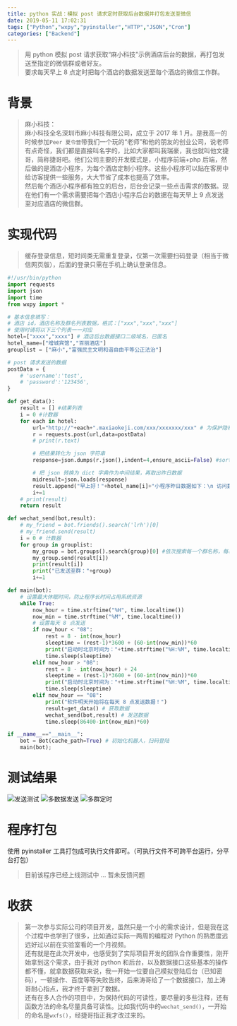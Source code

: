 ```yaml
---
title: python 实战：模拟 post 请求定时获取后台数据并打包发送至微信
date: 2019-05-11 17:02:31
tags: ["Python","wxpy","pyinstaller","HTTP","JSON","Cron"]
categories: ["Backend"]
---
```


> 用 python 模拟 post 请求获取“麻小科技”示例酒店后台的数据，再打包发送至指定的微信群或者好友。  
要求每天早上 8 点定时把每个酒店的数据发送至每个酒店的微信工作群。

<!--more-->
# 背景
> 麻小科技：  
麻小科技全名深圳市麻小科技有限公司，成立于 2017 年 1 月。是我高一的时候参加`Peer 夏令营`带我们一个玩的“老师”和他的朋友的创业公司，说老师有点奇怪，我们都是直接叫名字的，比如大家都叫我瑞豪，我也就叫他文捷哥，简称捷哥吧。他们公司主要的开发模式是，小程序前端+php 后端，然后做的是酒店小程序，为每个酒店定制小程序。这些小程序可以贴在客房中给访客提供一些服务，大大节省了成本也提高了效率。  
然后每个酒店小程序都有独立的后台，后台会记录一些点击需求的数据。现在他们有一个需求需要把每个酒店小程序后台的数据在每天早上 9 点发送至对应酒店的微信群。  

# 实现代码
> 缓存登录信息，短时间类无需重复登录，仅第一次需要扫码登录（相当于微信网页版），后面的登录只需在手机上确认登录信息。

```python
#!/usr/bin/python
import requests
import json
import time
from wxpy import *

# 基本信息填写：
# 酒店 id，酒店名称及群名列表数据，格式：["xxx","xxx","xxx"]
# 使用时请将以下三个列表一一对应
hotel=["xxxx","xxxx"] # 酒店后台数据接口二级域名，已匿名
hotel_name=["增城宾馆","百丽酒店"]
grouplist = ["麻小","富强民主文明和谐自由平等公正法治"]

# post 请求发送的数据
postData = {
    # 'username':'test',
    # 'password':'123456',
}

def get_data():
	result = [] #结果列表
	i = 0 #计数器
	for each in hotel:
		url="http://"+each+".maxiaokeji.com/xxx/xxxxxxx/xxx" # 为保护隐私及权益，这里不提供接口
		r = requests.post(url,data=postData)
		# print(r.text)

		# 把结果转化为 json 字符串
		response=json.dumps(r.json(),indent=4,ensure_ascii=False) #sort_keys=True 

		# 把 json 转换为 dict 字典作为中间结果，再取出昨日数据
		midresult=json.loads(response)
		result.append("早上好！"+hotel_name[i]+"小程序昨日数据如下：\n 访问数："+str(midresult["data"]["yesterday_data"]["type1"])+"\n 房间数："+str(midresult["data"]["yesterday_data"]["type2"])+"\n 需求量："+str(midresult["data"]["yesterday_data"]["type3"])+"\n 商品点击量："+str(midresult["data"]["yesterday_data"]["type4"]))
		i+=1
	# print(result)
	return result

def wechat_send(bot,result):
	# my_friend = bot.friends().search('lrh')[0]
	# my_friend.send(result)
	i = 0 # 计数器
	for group in grouplist:
		my_group = bot.groups().search(group)[0] #依次搜索每一个群名称，每次一个
		my_group.send(result[i])	
		print(result[i])
		print("已发送至群："+group)
		i+=1

def main(bot):
	# 设置最大休眠时间，防止程序长时间占用系统资源
	while True:
		now_hour = time.strftime("%H", time.localtime())
		now_min = time.strftime("%M", time.localtime())
		# 设置每天 8 点发送
		if now_hour < "08":
			rest = 8 - int(now_hour)
			sleeptime = (rest-1)*3600 + (60-int(now_min))*60
			print("启动时北京时间为："+time.strftime("%H:%M", time.localtime()),"\t 软件将在",rest-1,"小时",int((sleeptime-(rest-1)*3600)/60),"分钟后发送数据")
			time.sleep(sleeptime)
		elif now_hour > "08":
			rest = 8 - int(now_hour) + 24
			sleeptime = (rest-1)*3600 + (60-int(now_min))*60
			print("启动时北京时间为："+time.strftime("%H:%M", time.localtime()),"\t 软件将在",rest-1,"小时",int((sleeptime-(rest-1)*3600)/60),"分钟后发送数据")
			time.sleep(sleeptime)
		elif now_hour == "08":
			print("软件明天开始将在每天 8 点发送数据！")
			result=get_data() # 获取数据
			wechat_send(bot,result) # 发送数据
			time.sleep(86400-int(now_min)*60)

if __name__=="__main__":
	bot = Bot(cache_path=True) # 初始化机器人，扫码登陆 
	main(bot); 
```

# 测试结果

![发送测试](images/1.jpg) ![多数据发送](images/2.png) ![多群定时](images/3.png)

# 程序打包

使用 pyinstaller 工具打包成可执行文件即可。（可执行文件不可跨平台运行，分平台打包）
> 目前该程序已经上线测试中 ... 暂未反馈问题

# 收获
> 第一次参与实际公司的项目开发，虽然只是一个小的需求设计，但是我在这个过程中也学到了很多，比如通过实际一两周的编程对 Python 的熟悉度远远好过以前在实验室看的一个月视频。  
还有就是在此次开发中，也感受到了实际项目开发的团队合作重要性，刚开始拿到这个需求，由于我对 python 和后台，以及数据接口这些基本的操作都不懂，就拿数据获取来说，我一开始一位要自己模拟登陆后台（已知密码），一顿操作、百度等等失败告终，后来涛哥给了一个数据接口，加上涛哥耐心指点，我才终于拿到了数据。  
还有在多人合作的项目中，为保持代码的可读性，要尽量的多些注释，还有函数方法的命名尽量具备可读性。比如我代码中的`wechat_send()`，一开始的命名是`wxfs()`，经捷哥指正我才改过来的。  
